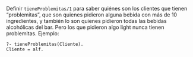 Definir `tieneProblemitas/1` para saber quiénes son los clientes que tienen “problemitas”, que son quienes pidieron alguna bebida con más de 10 ingredientes, y también lo son quienes pidieron todas las bebidas alcohólicas del bar. Pero los que pidieron algo light nunca tienen problemitas. Ejemplo:

```
?- tieneProblemitas(Cliente).
Cliente = alf.
```